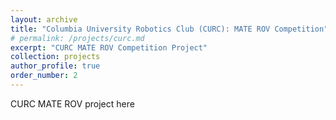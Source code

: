 ```yaml
---
layout: archive
title: "Columbia University Robotics Club (CURC): MATE ROV Competition"
# permalink: /projects/curc.md
excerpt: "CURC MATE ROV Competition Project"
collection: projects
author_profile: true
order_number: 2
---
```


CURC MATE ROV project here